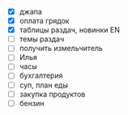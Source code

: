 - [x] джапа
- [x] оплата грядок
- [x] таблицы раздач, новинки EN
- [ ] темы раздач
- [ ] получить измельчитель
- [ ] Илья
- [ ] часы
- [ ] бухгалтерия
- [ ] суп, план еды
- [ ] закупка продуктов 
- [ ] бензин